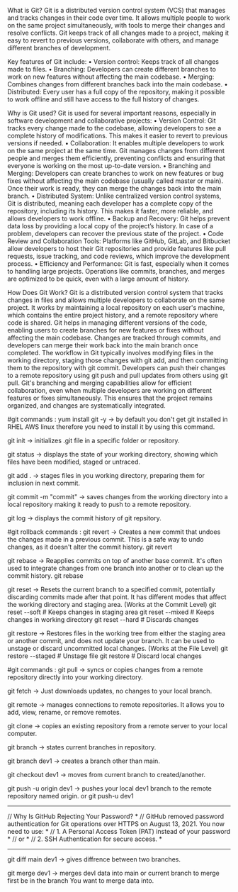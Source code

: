 What is Git?
Git is a distributed version control system (VCS) that manages and tracks changes in their code over time. It allows multiple people to work on the same project simultaneously, 
with tools to merge their changes and resolve conflicts. Git keeps track of all changes made to a project, making it easy to revert to previous versions, collaborate with others,
and manage different branches of development.

Key features of Git include:
•	Version control: Keeps track of all changes made to files.
•	Branching: Developers can create different branches to work on new features without affecting the main codebase.
•	Merging: Combines changes from different branches back into the main codebase.
•	Distributed: Every user has a full copy of the repository, making it possible to work offline and still have access to the full history of changes.

Why is Git used?
Git is used for several important reasons, especially in software development and collaborative projects:
•	Version Control: Git tracks every change made to the codebase, allowing developers to see a complete history of modifications. This makes it easier to revert to previous versions if needed.
•	Collaboration: It enables multiple developers to work on the same project at the same time. Git manages changes from different people and merges them efficiently, preventing conflicts and
  ensuring that everyone is working on the most up-to-date version.
•	Branching and Merging: Developers can create branches to work on new features or bug fixes without affecting the main codebase (usually called master or main). Once their work is ready, 
  they can merge the changes back into the main branch.
•	Distributed System: Unlike centralized version control systems, Git is distributed, meaning each developer has a complete copy of the repository, including its history. This makes it faster,
  more reliable, and allows developers to work offline.
•	Backup and Recovery: Git helps prevent data loss by providing a local copy of the project’s history. In case of a problem, developers can recover the previous state of the project.
•	Code Review and Collaboration Tools: Platforms like GitHub, GitLab, and Bitbucket allow developers to host their Git repositories and provide features like pull requests, issue tracking, 
  and code reviews, which improve the development process.
•	Efficiency and Performance: Git is fast, especially when it comes to handling large projects. Operations like commits, branches, and merges are optimized to be quick, even with a large amount of history.

How Does Git Work?
Git is a distributed version control system that tracks changes in files and allows multiple developers to collaborate on the same project. It works by maintaining a local repository on each user's 
machine, which contains the entire project history, and a remote repository where code is shared. Git helps in managing different versions of the code, enabling users to create branches for new features
or fixes without affecting the main codebase. Changes are tracked through commits, and developers can merge their work back into the main branch once completed.
The workflow in Git typically involves modifying files in the working directory, staging those changes with git add, and then committing them to the repository with git commit.
Developers can push their changes to a remote repository using git push and pull updates from others using git pull. Git's branching and merging capabilities allow for efficient collaboration,
even when multiple developers are working on different features or fixes simultaneously. This ensures that the project remains organized, and changes are systematically integrated.

#git commands :
yum install git -y	-> by default you don't get git installed in RHEL AWS linux therefore you need to install it by using this command.

git init	-> initializes .git file in a specific folder or repository.

git status	-> displays the state of your working directory, showing which files have been modified, staged or untraced.

git add .	-> stages files in you working directory, preparing them for inclusion in next commit.

git commit -m "commit"	-> saves changes from the working directory into a local repository making it ready to push to a remote repository.

git log	-> displays the commit history of git repsitory.

#git rollback commands :
git revert	-> Creates a new commit that undoes the changes made in a previous commit. This is a safe way to undo changes, as it doesn't alter the commit history.
    git revert <commit-hash>

git rebase	-> Reapplies commits on top of another base commit. It's often used to integrate changes from one branch into another or to clean up the commit history.
	git rebase <base-branch>
	
git reset	-> Resets the current branch to a specified commit, potentially discarding commits made after that point. It has different modes that affect the working directory
			   and staging area. (Works at the Commit Level)
    git reset --soft <commit-hash> # Keeps changes in staging area
    git reset --mixed <commit-hash> # Keeps changes in working directory
    git reset --hard <commit-hash> # Discards changes
	
git restore	-> Restores files in the working tree from either the staging area or another commit, and does not update your branch. It can be used to unstage or discard 
			   uncommitted local changes. (Works at the File Level)
    git restore --staged <file> # Unstage file
    git restore <file> # Discard local changes

#git commands :
git pull	-> syncs or copies changes from a remote repository directly into your working directory.

git fetch	-> Just downloads updates, no changes to your local branch.

git remote	-> manages connections to remote repositories. It allows you to add, view, rename, or remove remotes.

git clone <repourl>	-> copies an existing repository from a remote server to your local computer.

git branch	-> states current branches in repository.

git branch dev1	-> creates a branch other than main.

git checkout dev1	-> moves from current branch to created/another.

git push -u origin dev1	-> pushes your local dev1 branch to the remote repository named origin.
		or
git push-u <sshurl> dev1

*******************************************************************************************************************
//	Why Is GitHub Rejecting Your Password?																		                                    *
//	GitHub removed password authentication for Git operations over HTTPS on August 13, 2021. You now need to use: *
//	1. A Personal Access Token (PAT) instead of your password 													                          *
//						or																						                                                      *
//	2. SSH Authentication for secure access.																	                                    *
*******************************************************************************************************************

git diff main dev1	-> gives diffrence between two branches.

git merge dev1	-> merges devl data into main or current branch to merge first be in the branch You want to merge data into.
